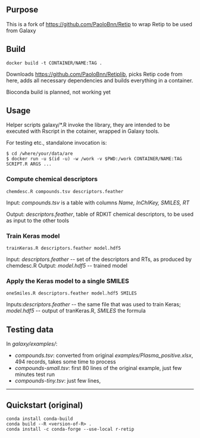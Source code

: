 ## Purpose

This is a fork of https://github.com/PaoloBnn/Retip to wrap Retip to be used from Galaxy

## Build

    docker build -t CONTAINER/NAME:TAG .
    
Downloads https://github.com/PaoloBnn/Retiplib, picks Retip code from here, adds all necessary dependencies and builds everything in a container.

Bioconda build is planned, not working yet

## Usage

Helper scripts galaxy/*.R invoke the library, they are intended to be executed with Rscript in the cotainer, wrapped in Galaxy tools.

For testing etc., standalone invocation is:

    $ cd /where/your/data/are
    $ docker run -u $(id -u) -w /work -v $PWD:/work CONTAINER/NAME:TAG SCRIPT.R ARGS ...

### Compute chemical descriptors

    chemdesc.R compounds.tsv descriptors.feather
    
Input: *compounds.tsv* is a table with columns *Name, InChIKey, SMILES, RT*

Output: *descriptors.feather*, table of RDKIT chemical descriptors, to be used as input to the other tools

### Train Keras model

    trainKeras.R descriptors.feather model.hdf5 
    
Input: *descriptors.feather* -- set of the descriptors and RTs, as produced by chemdesc.R
Output: *model.hdf5* -- trained model

### Apply the Keras model to a single SMILES

    oneSmiles.R descriptors.feather model.hdf5 SMILES

Inputs:*descriptors.feather* -- the same file that was used to train Keras; *model.hdf5* -- output of tranKeras.R, *SMILES* the formula


## Testing data

In *galaxy/examples/*: 
- *compounds.tsv*: converted from original *examples/Plasma_positive.xlsx*, 494 records, takes some time to process
- *compounds-small.tsv*: first 80 lines of the original example, just few minutes test run
- *compounds-tiny.tsv*: just few lines, 

----

## Quickstart (original)

```
conda install conda-build
conda build --R <version-of-R> .
conda install -c conda-forge --use-local r-retip 
```

